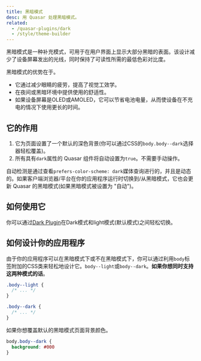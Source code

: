 ```yaml
---
title: 黑暗模式
desc: 用 Quasar 处理黑暗模式。
related:
  - /quasar-plugins/dark
  - /style/theme-builder
---
```


黑暗模式是一种补充模式，可用于在用户界面上显示大部分黑暗的表面。该设计减少了设备屏幕发出的光线，同时保持了可读性所需的最低色彩对比度。

黑暗模式的优势在于。

* 它通过减少眼睛的疲劳，提高了视觉工效学。
* 在夜间或黑暗环境中提供使用的舒适性。
* 如果设备屏幕是OLED或AMOLED，它可以节省电池电量，从而使设备在不充电的情况下使用更长的时间。

## 它的作用

1. 它为页面设置了一个默认的深色背景(你可以通过CSS的`body.body--dark`选择器轻松覆盖)。
2.  所有具有`dark`属性的 Quasar 组件将自动设置为`true`。不需要手动操作。

自动检测是通过查看`prefers-color-scheme: dark`媒体查询进行的，并且是动态的。如果客户端浏览器/平台在你的应用程序运行时切换到/从黑暗模式，它也会更新 Quasar 的黑暗模式(如果黑暗模式被设置为 "自动")。

## 如何使用它

你可以通过[Dark Plugin](/quasar-plugins/dark)在Dark模式和light模式(默认模式)之间轻松切换。

## 如何设计你的应用程序

由于你的应用程序可以在黑暗模式下或不在黑暗模式下，你可以通过利用`body`标签附加的CSS类来轻松地设计它。`body--light`或`body--dark`。**如果你想同时支持这两种模式的话**。

```css
.body--light {
  /* ... */
}

.body--dark {
  /* ... */
}
```

如果你想覆盖默认的黑暗模式页面背景颜色。

```css
body.body--dark {
  background: #000
}
```
